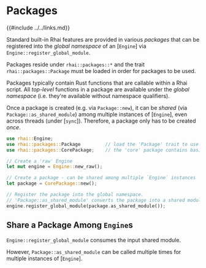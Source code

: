 Packages
========

{{#include ../../links.md}}

Standard built-in Rhai features are provided in various _packages_ that can be registered into the
_global namespace_ of an [`Engine`] via `Engine::register_global_module`.

Packages reside under `rhai::packages::*` and the trait `rhai::packages::Package` must be loaded in order for
packages to be used.

Packages typically contain Rust functions that are callable within a Rhai script.
All _top-level_ functions in a package are available under the _global namespace_
(i.e. they're available without namespace qualifiers).

Once a package is created (e.g. via `Package::new`), it can be _shared_ (via `Package::as_shared_module`)
among multiple instances of [`Engine`], even across threads (under [`sync`]).
Therefore, a package only has to be created _once_.

```rust
use rhai::Engine;
use rhai::packages::Package         // load the 'Package' trait to use packages
use rhai::packages::CorePackage;    // the 'core' package contains basic functionalities (e.g. arithmetic)

// Create a 'raw' Engine
let mut engine = Engine::new_raw();

// Create a package - can be shared among multiple `Engine` instances
let package = CorePackage::new();

// Register the package into the global namespace.
// 'Package::as_shared_module' converts the package into a shared module.
engine.register_global_module(package.as_shared_module());
```


Share a Package Among `Engine`s
------------------------------

`Engine::register_global_module` consumes the input shared module.

However, `Package::as_shared_module` can be called multiple times for multiple instances of [`Engine`].
